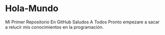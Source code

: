 # Hola-Mundo
Mi Primer Repositorio En GitHub
Saludos A Todos Pronto empezare a sacar a relucir mis conocimientos en la programación.
